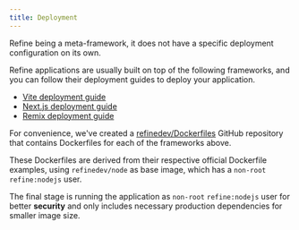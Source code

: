 ```yaml
---
title: Deployment
---
```


Refine being a meta-framework, it does not have a specific deployment configuration on its own.

Refine applications are usually built on top of the following frameworks, and you can follow their deployment guides to deploy your application.

- [Vite deployment guide](https://vitejs.dev/guide/static-deploy.html)
- [Next.js deployment guide](https://nextjs.org/docs/deployment)
- [Remix deployment guide](https://remix.run/docs/en/main/guides/deployment)

For convenience, we've created a [refinedev/Dockerfiles](https://github.com/refinedev/dockerfiles) GitHub repository that contains Dockerfiles for each of the frameworks above.

These Dockerfiles are derived from their respective official Dockerfile examples, using `refinedev/node` as base image, which has a `non-root` `refine:nodejs` user.

The final stage is running the application as `non-root` `refine:nodejs` user for better **security** and only includes necessary production dependencies for smaller image size.

